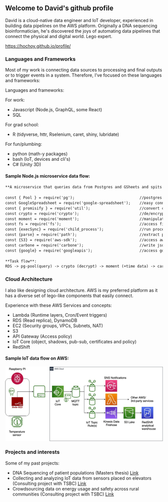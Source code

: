 ## Welcome to David's github profile

David is a cloud-native data engineer and IoT developer, experienced in building data pipelines on the AWS platform. Originally a DNA sequencing bioinformatician, he's discovered the joys of automating data pipelines that connect the physical and digital world. Lego expert.

https://hochoy.github.io/profile/

### Languages and Frameworks

Most of my work is connecting data sources to processing and final outputs or to trigger events in a system. Therefore, I've focused on these languages and frameworks:

Languages and frameworks:

For work:
- Javascript (Node.js, GraphQL, some React)
- SQL

For grad school:
- R (tidyverse, httr, Rselenium, caret, shiny, lubridate)

For fun/plumbing:
- python (math-y packages)
- bash (IoT, devices and cli's)
- C# (Unity 3D)

#### Sample Node.js microservice data flow:

```markdown
**A microservice that queries data from Postgres and GSheets and spits out a pdf report**

const { Pool } = require('pg');                             //postgres connections
const GoogleSpreadsheet = require('google-spreadsheet');    //easy connection to gsheet, not official pkg from goog
const { promisify } = require('util');                      //convert callbacks to promises
const crypto = require('crypto');                           //de/encrypting data
const moment = require('moment');                           //manipulating time
const fs = require('fs');                                   //access filesystem
const {execSync} = require('child_process');                //run processes such as bash scripts/commands
const {parse} = require('path');                            //extract parts of a filepath
const {S3} = require('aws-sdk');                            //access aws S3 service
const carbone = require('carbone');                         //write json data into .odt file
const {google} = require('googleapis');                     //access google drive (and sheet too) via google api

**Task flow**:
RDS -> pg-pool(query) -> crypto (decrypt) -> moment (+time data) -> carbone (write odt) -> execSync (convert to pdf and zip using child_process) -> S3 (store pdf) -> google (write to gdrive)


```

### Cloud Architecture

I also like designing cloud architecture. AWS is my preferred platform as it has a diverse set of lego-like components that easily connect.

Experience with  these AWS Services and concepts:
- Lambda (Runtime layers, Cron/Event triggers)
- RDS (Read replica), DynamoDB
- EC2 (Security groups, VPCs, Subnets, NAT)
- S3
- API Gateway (Access policy)
- IoT Core (object, shadows, pub-sub, certificates and policy)
- RedShift

#### Sample IoT data flow on AWS:
![pipeline1](iot-pipeline-1.jpg)


### Projects and interests

Some of my past projects:
- DNA Sequencing of patient populations (Masters thesis) [Link](https://open.library.ubc.ca/cIRcle/collections/ubctheses/24/items/1.0371254)
- Collecting and analyzing IoT data from sensors placed on elevators (Consulting project with TSBC)  [Link](https://www.technicalsafetybc.ca/safety-data/iot-elevating-safety)
- Crowdsourcing data on energy usage and safety across rural communities (Consulting project with TSBC)  [Link](https://www.technicalsafetybc.ca/blog/determining-state-safety-bcs-remote-grid-communities)
